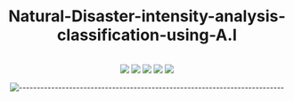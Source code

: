 <div align="center">
<h1>Natural-Disaster-intensity-analysis-classification-using-A.I</h1>
</div>
<br />
<div align="center">
	<a href="https://www.anaconda.com/"><img src="https://img.shields.io/badge/Distribution-anaconda-44A833?style=flat&logo=anaconda" /></a>
	<a href="https://www.gnu.org/software/bash/"><img src="https://img.shields.io/badge/LANG-Python-3776AB?style=flat&logo=python" /></a>
        <a href="https://www.gnu.org/software/bash/"><img src="https://img.shields.io/badge/Architecture-x64/x86-0091BD?style=flat&logo=arm" /></a>
        <a href="https://www.gnu.org/software/bash/"><img src="https://img.shields.io/badge/Library-TensorFlow-FF6F00?style=flat&logo=tensorflow" /></a>
        <a href="https://www.gnu.org/software/bash/"><img src="https://img.shields.io/badge/Library-keras-D00000?style=flat&logo=keras" /></a>
 </div>
<div align="center">

![--------------------------------------------------------------------------](https://raw.githubusercontent.com/andreasbm/readme/master/assets/lines/rainbow.png)
</div>

<br />
